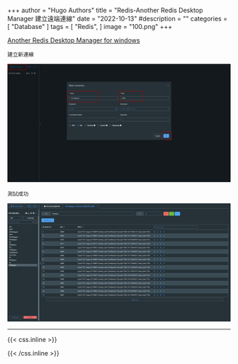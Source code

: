 +++
author = "Hugo Authors"
title = "Redis-Another Redis Desktop Manager 建立遠端連線"
date = "2022-10-13"
#description = ""
categories = [
    "Database"
]
tags = [
    "Redis",
]
image = "100.png"
+++


[Another Redis Desktop Manager for windows](https://github.com/qishibo/AnotherRedisDesktopManager/releases)

    建立新連線
    
   ![](301.png)
   
    測試成功
    
   ![](302.png)
    


***

{{< css.inline >}}
<style>
.emojify {
	font-family: Apple Color Emoji, Segoe UI Emoji, NotoColorEmoji, Segoe UI Symbol, Android Emoji, EmojiSymbols;
	font-size: 2rem;
	vertical-align: middle;
}
@media screen and (max-width:650px) {
  .nowrap {
    display: block;
    margin: 25px 0;
  }
}
</style>
{{< /css.inline >}}

